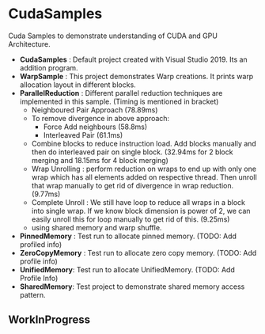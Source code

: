 # CudaSamples
Cuda Samples to demonstrate understanding of CUDA and GPU Architecture.

- **CudaSamples** : Default project created with Visual Studio 2019. Its an addition program.
- **WarpSample** : This project demonstrates Warp creations. It prints warp allocation layout in different blocks.
- **ParallelReduction** : Different parallel reduction techniques are implemented in this sample. (Timing is mentioned in bracket)
  - Neighboured Pair Approach (78.89ms)
  - To remove divergence in above approach:
    - Force Add neighbours (58.8ms)
    - Interleaved Pair (61.1ms)
  - Combine blocks to reduce instruction load. Add blocks manually and then do interleaved pair on single block. (32.94ms for 2 block merging and 18.15ms for 4 block merging)
  - Wrap Unrolling : perform reduction on wraps to end up with only one wrap which has all elements added on respective thread. Then unroll that wrap manually to get rid of divergence in wrap reduction. (9.77ms)
  - Complete Unroll : We still have loop to reduce all wraps in a block into single wrap. If we know block dimension is power of 2, we can easily unroll this for loop manually to get rid of this. (9.25ms)
  - using shared memory and warp shuffle.
- **PinnedMemory** : Test run to allocate pinned memory. (TODO: Add profiled info)
- **ZeroCopyMemory** : Test run to allocate zero copy memory. (TODO: Add profile info)
- **UnifiedMemory**: Test run to allocate UnifiedMemory. (TODO: Add Profile Info)
- **SharedMemory**: Test project to demonstrate shared memory access pattern.

## WorkInProgress
